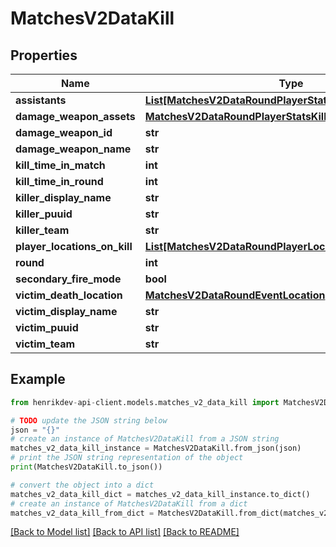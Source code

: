 # MatchesV2DataKill


## Properties

Name | Type | Description | Notes
------------ | ------------- | ------------- | -------------
**assistants** | [**List[MatchesV2DataRoundPlayerStatsKillEventsAssistants]**](MatchesV2DataRoundPlayerStatsKillEventsAssistants.md) |  | 
**damage_weapon_assets** | [**MatchesV2DataRoundPlayerStatsKillEventsAssets**](MatchesV2DataRoundPlayerStatsKillEventsAssets.md) |  | 
**damage_weapon_id** | **str** |  | 
**damage_weapon_name** | **str** |  | [optional] 
**kill_time_in_match** | **int** |  | 
**kill_time_in_round** | **int** |  | 
**killer_display_name** | **str** |  | 
**killer_puuid** | **str** |  | 
**killer_team** | **str** |  | 
**player_locations_on_kill** | [**List[MatchesV2DataRoundPlayerLocationsOnEvent]**](MatchesV2DataRoundPlayerLocationsOnEvent.md) |  | 
**round** | **int** |  | 
**secondary_fire_mode** | **bool** |  | 
**victim_death_location** | [**MatchesV2DataRoundEventLocation**](MatchesV2DataRoundEventLocation.md) |  | 
**victim_display_name** | **str** |  | 
**victim_puuid** | **str** |  | 
**victim_team** | **str** |  | 

## Example

```python
from henrikdev-api-client.models.matches_v2_data_kill import MatchesV2DataKill

# TODO update the JSON string below
json = "{}"
# create an instance of MatchesV2DataKill from a JSON string
matches_v2_data_kill_instance = MatchesV2DataKill.from_json(json)
# print the JSON string representation of the object
print(MatchesV2DataKill.to_json())

# convert the object into a dict
matches_v2_data_kill_dict = matches_v2_data_kill_instance.to_dict()
# create an instance of MatchesV2DataKill from a dict
matches_v2_data_kill_from_dict = MatchesV2DataKill.from_dict(matches_v2_data_kill_dict)
```
[[Back to Model list]](../README.md#documentation-for-models) [[Back to API list]](../README.md#documentation-for-api-endpoints) [[Back to README]](../README.md)


